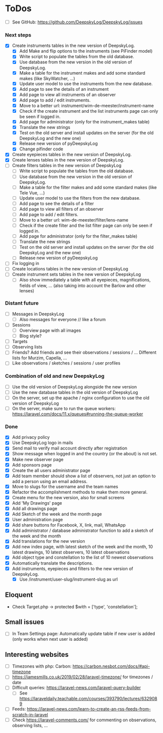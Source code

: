 # ToDos

+ [ ] See GitHub: <https://github.com/DeepskyLog/DeepskyLog/issues>

### Next steps

+ [X] Create instruments tables in the new version of DeepskyLog.
    + [X] Add Make and flip options to the instruments (see PiFinder model)
    + [X] Write script to populate the tables from the old database.
    + [X] Use database from the new version in the old version of DeepskyLog.
    + [X] Make a table for the instrument makes and add some standard makes (like SkyWatcher, ...)
    + [X] Update user model to use the instruments from the new database.
    + [X] Add page to see the details of an instrument
    + [X] Add page to view all instruments of an observer
    + [X] Add page to add / edit instruments.
    + [X] Move to a better url: instrument/wim-de-meester/instrument-name
    + [X] Check if the create instrument and the list instruments page can only be seen if logged in.
    + [X] Add page for administrator (only for the instrument_makes table)
    + [X] Translate the new strings
    + [X] Test on the old server and install updates on the server (for the old DeepskyLog and the new one)
    + [X] Release new version of pyDeepskyLog
    + [X] Change pifinder code
+ [X] Create eyepieces tables in the new version of DeepskyLog.
+ [X] Create lenses tables in the new version of DeepskyLog.
+ [ ] Create filters tables in the new version of DeepskyLog
    + [ ] Write script to populate the tables from the old database.
    + [ ] Use database from the new version in the old version of DeepskyLog.
    + [ ] Make a table for the filter makes and add some standard makes (like Tele Vue, ...)
    + [ ] Update user model to use the filters from the new database.
    + [ ] Add page to see the details of a filter
    + [ ] Add page to view all filters of an observer
    + [ ] Add page to add / edit filters.
    + [ ] Move to a better url: wim-de-meester/filter/lens-name
    + [ ] Check if the create filter and the list filter page can only be seen if logged in.
    + [ ] Add page for administrator (only for the filter_makes table)
    + [ ] Translate the new strings
    + [ ] Test on the old server and install updates on the server (for the old DeepskyLog and the new one)
    + [ ] Release new version of pyDeepskyLog
+ [ ] Fix logging in
+ [ ] Create locations tables in the new version of DeepskyLog
+ [ ] Create instrument sets tables in the new version of DeepskyLog
    + [ ] Also show immediately a table with all eyepieces, magnifications, fields of view, ... (also taking into
      account the Barlow and other lenses)

### Distant future

+ [ ] Messages in DeepskyLog
    + [ ] Also messages for everyone // like a forum
+ [ ] Sessions
    + [ ] Overview page with all images
    + [ ] Blog style?
+ [ ] Targets
+ [ ] Observing lists
+ [ ] Friends? Add friends and see their observations / sessions / ... Different lists for Murzim, Capella, ...
+ [ ] Like observations / sketches / sessions / user profiles

### Combination of old and new DeepskyLog

+ [ ] Use the old version of DeepskyLog alongside the new version
+ [ ] Use the new database tables in the old version of DeepskyLog
+ [ ] On the server, set up the apache / nginx configuration to use the old version of DeepskyLog
+ [ ] On the server, make sure to run the queue workers: https://laravel.com/docs/11.x/queues#running-the-queue-worker

### Done

+ [X] Add privacy policy
+ [X] Use DeepskyLog logo in mails
+ [X] Send mail to verify mail account directly after registration
+ [X] Show message when logged in and the country (or the about) is not set.
+ [X] Make new observer page
+ [X] Add sponsors page
+ [X] Create the all users administrator page
+ [X] Add team member should show a list of observers, not just an option to add a person using an email address.
+ [X] Move to slugs for the username and the team names
+ [X] Refactor the accomplishment methods to make them more general.
+ [X] Create menu for the new version, also for small screens
+ [X] Add 'My Drawings' page
+ [X] Add all drawings page
+ [X] Add Sketch of the week and the month page
+ [X] User administration page
+ [X] Add share buttons for Facebook, X, link, mail, WhatsApp
+ [X] Add administrator / database administrator function to add a sketch of the week and the month
+ [X] Add translations for the new version
+ [X] Add new index page, with latest sketch of the week and the month, 10 latest drawings, 10 latest observers, 10
  latest observations
+ [X] Add object type and constellation to the list of 10 newest observations
+ [X] Automatically translate the descriptions.
+ [X] Add instruments, eyepieces and filters to the new version of DeepskyLog.
    + [X] Use /instrument/user-slug/instrument-slug as url

## Eloquent

+ Check Target.php -> protected $with = ['type', 'constellation'];

## Small issues

+ [ ] In Team Settings page: Automatically update table if new user is added (only works when next user is added)

## Interesting websites

+ [ ] Timezones with php: Carbon: <https://carbon.nesbot.com/docs/#api-timezone>
+ [ ] <https://jamesmills.co.uk/2019/02/28/laravel-timezone/> for timezones / date
+ [ ] Difficult queries: <https://laravel-news.com/laravel-query-builder>
    + [ ] See https://laraveldaily.teachable.com/courses/393790/lectures/6329089
+ [ ] Feeds: https://laravel-news.com/learn-to-create-an-rss-feeds-from-scratch-in-laravel
+ [ ] Check https://laravel-comments.com/ for commenting on observations, observing lists, ...
